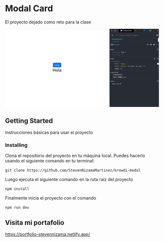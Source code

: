 # Modal Card

El proyecto dejado como reto para la clase

<img src="./Animation.gif">

## Getting Started

Instrucciones básicas para usar el proyecto

### Installing

Clona el repositorio del proyecto en tu máquina local. Puedes hacerlo usando el siguiente comando en tu terminal:

```
git clone https://github.com/StevenNizamaMartinez/krowdi-modal
```

Luego ejecuta el siguiente comando en la ruta raiz del proyecto

```
npm install
```

Finalmente inicia el proyecto con el comando 

```
npm run dev
```

## Visita mi portafolio 

https://portfolio-stevennizama.netlify.app/



